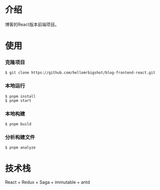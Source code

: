 # 介绍

博客的React版本前端项目。

# 使用

### 克隆项目

```
$ git clone https://github.com/hellomrbigshot/blog-frontend-react.git
```
### 本地运行

```
$ pnpm install
$ pnpm start
```

### 本地构建
```
$ pnpm build
```

### 分析构建文件
```
$ pnpm analyze
```

# 技术栈

React + Redux + Saga + immutable + antd

